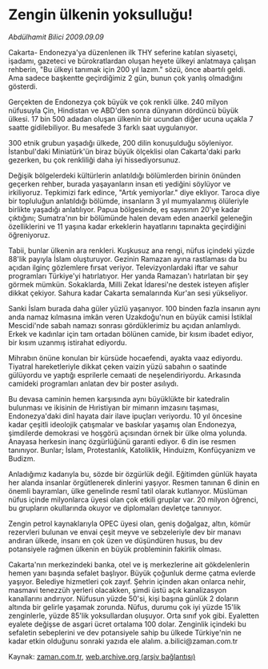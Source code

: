 # Zengin ülkenin yoksulluğu!

*Abdülhamit Bilici 2009.09.09*

<tr><td class="metin" colspan="2" style="padding-top: 20px; padding-left: 5px; padding-right: 10px;">Cakarta- Endonezya'ya düzenlenen ilk THY seferine katılan siyasetçi, işadamı, gazeteci ve bürokratlardan oluşan heyete ülkeyi anlatmaya çalışan rehberin, "Bu ülkeyi tanımak için 200 yıl lazım." sözü, önce abartılı geldi. Ama sadece başkentte geçirdiğimiz 2 gün, bunun çok yanlış olmadığını gösterdi.</td></tr><tr><td class="metin" colspan="2" style="padding-top: 20px; padding-left: 5px; padding-right: 10px;"><p>Gerçekten de Endonezya çok büyük ve çok renkli ülke. 240 milyon nüfusuyla Çin, Hindistan ve ABD'den sonra dünyanın dördüncü büyük ülkesi. 17 bin 500 adadan oluşan ülkenin bir ucundan diğer ucuna uçakla 7 saatte gidilebiliyor. Bu mesafede 3 farklı saat uygulanıyor.
<p>300 etnik grubun yaşadığı ülkede, 200 dilin konuşulduğu söyleniyor. İstanbul'daki Miniatürk'ün biraz büyük ölçeklisi olan Cakarta'daki parkı gezerken, bu çok renkliliği daha iyi hissediyorsunuz.
<p>Değişik bölgelerdeki kültürlerin anlatıldığı bölümlerden birinin önünden geçerken rehber, burada yaşayanların insan eti yediğini söylüyor ve irkiliyoruz. Tepkimizi fark edince, "Artık yemiyorlar." diye ekliyor. Taroca diye bir topluluğun anlatıldığı bölümde, insanların 3 yıl mumyalanmış ölüleriyle birlikte yaşadığı anlatılıyor. Papua bölgesinde, eş sayısının 20'ye kadar çıktığını; Sumatra'nın bir bölümünde halen devam eden anaerkil geleneğin özelliklerini ve 11 yaşına kadar erkeklerin hayatlarını tapınakta geçirdiğini öğreniyoruz.
<p>Tabii, bunlar ülkenin ara renkleri. Kuşkusuz ana rengi, nüfus içindeki yüzde 88'lik payıyla İslam oluşturuyor. Gezinin Ramazan ayına rastlaması da bu açıdan ilginç gözlemlere fırsat veriyor. Televizyonlardaki iftar ve sahur programları Türkiye'yi hatırlatıyor. Her yanda Ramazan'ı hatırlatan bir şey görmek mümkün. Sokaklarda, Milli Zekat İdaresi'ne destek isteyen afişler dikkat çekiyor. Sahura kadar Cakarta semalarında Kur'an sesi yükseliyor.
<p>Sanki İslam burada daha güler yüzlü yaşanıyor. 100 binden fazla insanın aynı anda namaz kılmasına imkân veren Uzakdoğu'nun en büyük camisi İstiklal Mescidi'nde sabah namazı sonrası gördüklerimiz bu açıdan anlamlıydı. Erkek ve kadınlar için tam ortadan bölünen camide, bir kısım ibadet ediyor, bir kısım uzanmış istirahat ediyordu.
<p>Mihrabın önüne konulan bir kürsüde hocaefendi, ayakta vaaz ediyordu. Tiyatral hareketleriyle dikkat çeken vaizin yüzü sabahın o saatinde gülüyordu ve yaptığı esprilerle cemaati de neşelendiriyordu. Arkasında camideki programları anlatan dev bir poster asılıydı.
<p>Bu devasa caminin hemen karşısında aynı büyüklükte bir katedralin bulunması ve ikisinin de Hıristiyan bir mimarın imzasını taşıması, Endonezya'daki dinî hayata dair ilave ipuçları veriyordu. 10 yıl öncesine kadar çeşitli ideolojik çatışmalar ve baskılar yaşamış olan Endonezya, şimdilerde demokrasi ve hoşgörü açısından örnek bir ülke olma yolunda. Anayasa herkesin inanç özgürlüğünü garanti ediyor. 6 din ise resmen tanınıyor. Bunlar; İslam, Protestanlık, Katoliklik, Hinduizm, Konfüçyanizm ve Budizm.
<p>Anladığımız kadarıyla bu, sözde bir özgürlük değil. Eğitimden günlük hayata her alanda insanlar örgütlenerek dinlerini yaşıyor. Resmen tanınan 6 dinin en önemli bayramları, ülke genelinde resmî tatil olarak kutlanıyor. Müslüman nüfus içinde milyonlarca üyesi olan çok etkili gruplar var. 20 milyon öğrenci, bu grupların okullarında okuyor ve diplomaları devletçe tanınıyor.
<p>Zengin petrol kaynaklarıyla OPEC üyesi olan, geniş doğalgaz, altın, kömür rezervleri bulunan ve envai çeşit meyve ve sebzeleriyle dev bir manavı andıran ülkede, insanı en çok üzen ve düşündüren husus, bu dev potansiyele rağmen ülkenin en büyük probleminin fakirlik olması.
<p>Cakarta'nın merkezindeki banka, otel ve iş merkezlerine ait gökdelenlerin hemen yanı başında sefalet başlıyor. Büyük çoğunluk derme çatma evlerde yaşıyor. Belediye hizmetleri çok zayıf. Şehrin içinden akan onlarca nehir, masmavi tenezzüh yerleri olacakken, şimdi üstü açık kanalizasyon kanallarını andırıyor. Nüfusun yüzde 50'si, kişi başına günlük 2 doların altında bir gelirle yaşamak zorunda. Nüfus, durumu çok iyi yüzde 15'lik zenginlerle, yüzde 85'lik yoksullardan oluşuyor. Orta sınıf yok gibi. Eyaletten eyalete değişse de asgari ücret ortalama 100 dolar. Zenginlik içindeki bu sefaletin sebeplerini ve dev potansiyele sahip bu ülkede Türkiye'nin ne kadar etkin olduğunu sonraki yazıda ele alalım. a.bilici@zaman.com.tr<br/></p></p></p></p></p></p></p></p></p></p></td></tr>

Kaynak: [zaman.com.tr](http://zaman.com.tr/yazar.do?yazino=890015), [web.archive.org (arşiv bağlantısı)](http://web.archive.org/web/20090916081016/http://www.zaman.com.tr:80/yazar.do?yazino=890015)
